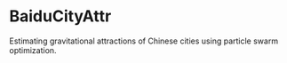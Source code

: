 # BaiduCityAttr
Estimating gravitational attractions of Chinese cities using particle swarm optimization. 
